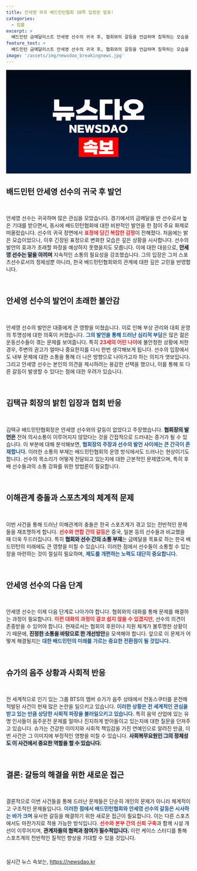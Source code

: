 ```yaml
---
title: 안세영 귀국 배드민턴협회 10쪽 입장문 발표!
categories:
  - 법률
excerpt: >
  배드민턴 금메달리스트 안세영 선수의 귀국 후, 협회와의 갈등을 언급하며 침묵하는 모습을 보였다. 곧이어 협회는 반박, 양측의 의견이 팽팽하게 맞서며 한국 배드민턴의 미래를 가늠하는 주요 이슈로 떠올랐다. 클릭해서 그 진실을 확인해보세요!
feature_text: >
  배드민턴 금메달리스트 안세영 선수의 귀국 후, 협회와의 갈등을 언급하며 침묵하는 모습을 보였다. 곧이어 협회는 반박, 양측의 의견이 팽팽하게 맞서며 한국 배드민턴의 미래를 가늠하는 주요 이슈로 떠올랐다. 클릭해서 그 진실을 확인해보세요!
image: '/assets/img/newsdao_breakingnews.jpg'
---
```


<p><img src="/assets/img/newsdao_breakingnews.jpg" alt="cryptoinkorea 속보" /></p>

<h2 data-ke-size="size26">배드민턴 안세영 선수의 귀국 후 발언</h2>

<p data-ke-size="size16">&nbsp;</p>

<p>안세영 선수는 귀국하며 많은 관심을 모았습니다. 경기에서의 금메달을 딴 선수로서 높은 기대를 받으면서, 동시에 배드민턴협회에 대한 비판적인 발언을 한 점이 주요 화제로 떠올랐습니다. 선수의 귀국 장면에서 <b><span style="color: #ee2323;">표정에 담긴 복잡한 감정</span></b>이 전해졌다. 처음에는 밝은 모습이었으나, 이후 긴장된 표정으로 변화한 모습은 깊은 상황을 시사합니다. 선수의 발언의 효과가 초래할 파장을 예상하지 못했을지도 모릅니다. 이에 대한 대응으로, <b><span style="background-color: #21538527;">안세영 선수는 말을 아끼며</span></b> 지속적인 소통의 필요성을 강조했습니다. 그의 입장은 그저 스포츠선수로서의 정체성뿐 아니라, 한국 배드민턴협회와의 관계에 대한 깊은 고민을 반영합니다. </p>

<p data-ke-size="size16">&nbsp;</p>

<h2 data-ke-size="size26">안세영 선수의 발언이 초래한 불안감</h2>

<p data-ke-size="size16">&nbsp;</p>

<p>안세영 선수의 발언은 대중에게 큰 영향을 미쳤습니다. 이로 인해 부상 관리와 대회 운영의 투명성에 대한 의혹이 커졌습니다. <b><span style="color: #1a5490;">그의 발언을 통해 드러난 심리적 부담</span></b>은 많은 젊은 운동선수들이 겪는 문제를 보여줍니다. 특히 <b><span style="color: #ee2323;">23세의 어린 나이</span></b>에 불안정한 상황에 처한 경우, 주변의 권고가 얼마나 중요한지를 다시 한번 생각해보게 됩니다. 선수의 입장에서도 내부 문제에 대한 소통을 통해 더 나은 방향으로 나아가고자 하는 의지가 엿보입니다. 그리고 안세영 선수는 본인의 의견을 제시하려는 용감한 선택을 했으나, 이를 통해 또 다른 갈등이 발생할 수 있다는 점에 대한 우려가 있습니다.</p>

<p data-ke-size="size16">&nbsp;</p>

<h2 data-ke-size="size26">김택규 회장의 밝힌 입장과 협회 반응</h2>

<p data-ke-size="size16">&nbsp;</p>

<p>김택규 배드민턴협회장은 안세영 선수와의 갈등이 없었다고 주장했습니다. <b><span style="background-color: #21538527;">협회장의 발언은</span></b> 전혀 의사소통이 이루어지지 않았다는 것을 간접적으로 드러내는 증거가 될 수 있습니다. 이 부분에 대해 분석해보면, <b><span style="color: #1a5490;">협회장의 주장과 선수의 발언 사이에는 큰 간극이 존재합니다.</span></b> 이러한 소통의 부재는 배드민턴협회의 운영 방식에서도 드러나는 현상이기도 합니다. 선수의 목소리가 어떻게 전달되고 있는지에 대한 근본적인 문제였으며, 특히 후배 선수들과의 소통 강화를 위한 방법론이 필요합니다.</p>

<p data-ke-size="size16">&nbsp;</p>

<h2 data-ke-size="size26">이해관계 충돌과 스포츠계의 체계적 문제</h2>

<p data-ke-size="size16">&nbsp;</p>

<p>이번 사건을 통해 드러난 이해관계의 충돌은 한국 스포츠계가 겪고 있는 전반적인 문제들을 재조명하게 합니다. <b><span style="color: #ee2323;">선수와 연합 간의 갈등</span></b>은 중국, 일본 등의 선수들과 비교했을 때 더욱 두드러집니다. 특히 <b><span style="background-color: #21538527;">협회와 선수 간의 소통 부재</span></b>는 금메달을 목표로 하는 한국 배드민턴의 미래에도 큰 영향을 미칠 수 있습니다. 이러한 점에서 선수들이 소통할 수 있는 장을 마련하는 것이 절실히 필요하며, <b><span style="color: #1a5490;">제도를 개편하는 노력도 대단히 중요합니다.</span></b> </p>

<p data-ke-size="size16">&nbsp;</p>

<h2 data-ke-size="size26">안세영 선수의 다음 단계</h2>

<p data-ke-size="size16">&nbsp;</p>

<p>안세영 선수는 이제 다음 단계로 나아가야 합니다. 협회와의 대화를 통해 문제를 해결하는 과정이 필요합니다. <b><span style="color: #ee2323;">이런 대화의 과정이 결코 쉽지 않을 수 있겠지만</span></b>, 선수의 의견이 존중받을 수 있어야 합니다. 현재로서는 협회의 후원이나 지원 체계가 불투명한 상황이기 때문에, <b><span style="background-color: #21538527;">진정한 소통을 바탕으로 한 개선방안</span></b>을 모색해야 합니다. 앞으로 이 문제가 어떻게 해결될지는 <b><span style="color: #1a5490;">대한 배드민턴의 미래를 가르는 중요한 전환점이 될 것입니다.</span></b> </p>

<p data-ke-size="size16">&nbsp;</p>

<h2 data-ke-size="size26">슈가의 음주 상황과 사회적 반응</h2>

<p data-ke-size="size16">&nbsp;</p>

<p>전 세계적으로 인기 있는 그룹 BTS의 멤버 슈가가 음주 상태에서 전동스쿠터를 운전해 적발된 사건이 현재 많은 논란을 일으키고 있습니다. <b><span style="color: #1a5490;">이러한 상황은 전 세계적인 관심을 받고 있는 만큼 상당한 사회적 파장을 불러일으키고 있습니다.</span></b> 특히 음악 산업에 있는 유명 인사들이 음주운전 문제를 얼마나 진지하게 받아들이고 있는지에 대한 질문을 던져주고 있습니다. 슈가는 건강한 이미지와 사회적 책임감을 가진 연예인으로 알려진 만큼, 이번 사건은 그 이미지에 부정적인 영향을 미칠 수 있습니다. <b><span style="background-color: #21538527;"> 사회복무요원인 그의 정체성도 이 사건에서 중요한 역할을 할 수 있습니다.</span></b> </p>

<p data-ke-size="size16">&nbsp;</p>

<h2 data-ke-size="size26">결론: 갈등의 해결을 위한 새로운 접근</h2>

<p data-ke-size="size16">&nbsp;</p>

<p>결론적으로 이번 사건들을 통해 드러난 문제들은 단순히 개인의 문제가 아니라 체계적이고 구조적인 문제들입니다. <b><span style="color: #1a5490;">이러한 점에서 배드민턴협회와 안세영 선수의 갈등은 시사하는 바가 크며</span></b> 유사한 갈등을 해결하기 위한 새로운 접근이 필요합니다. 이는 다른 스포츠에서도 마찬가지로 적용 가능한 방식입니다. <b><span style="color: #ee2323;">선수와 본부 간의 신뢰 구축</span></b>과 함께 시설 개선이 이루어지며, <b><span style="background-color: #21538527;">관계자들의 협력과 참여가 필수적입니다.</span></b> 이런 케이스 스터디를 통해 스포츠계의 전반적인 질적인 향상을 기대할 수 있을 것입니다. </p>

<p data-ke-size="size16">&nbsp;</p>
실시간 뉴스 속보는, <a href="https://newsdao.kr" rel="dofollow">https://newsdao.kr</a>


